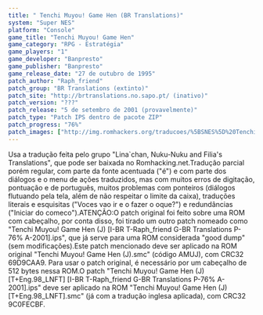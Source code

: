 ```yaml
---
title: " Tenchi Muyou! Game Hen (BR Translations)"
system: "Super NES"
platform: "Console"
game_title: "Tenchi Muyou! Game Hen"
game_category: "RPG - Estratégia"
game_players: "1"
game_developer: "Banpresto"
game_publisher: "Banpresto"
game_release_date: "27 de outubro de 1995"
patch_author: "Raph_friend"
patch_group: "BR Translations (extinto)"
patch_site: "http://brtranslations.no.sapo.pt/ (inativo)"
patch_version: "???"
patch_release: "5 de setembro de 2001 (provavelmente)"
patch_type: "Patch IPS dentro de pacote ZIP"
patch_progress: "76%"
patch_images: ["http://img.romhackers.org/traducoes/%5BSNES%5D%20Tenchi%20Muyou!%20Game%20Hen%20-%20BR%20Translations%20-%201.png","http://img.romhackers.org/traducoes/%5BSNES%5D%20Tenchi%20Muyou!%20Game%20Hen%20-%20BR%20Translations%20-%202.png","http://img.romhackers.org/traducoes/%5BSNES%5D%20Tenchi%20Muyou!%20Game%20Hen%20-%20BR%20Translations%20-%203.png"]
---
```

Usa a tradução feita pelo grupo "Lina`chan, Nuku-Nuku and Filia's Translations", que pode ser baixada no Romhacking.net.Tradução parcial porém regular, com parte da fonte acentuada ("é") e com parte dos diálogos e o menu de ações traduzidos, mas com muitos erros de digitação, pontuação e de português, muitos problemas com ponteiros (diálogos flutuando pela tela, além de não respeitar o limite da caixa), traduções literais e esquisitas ("Voces vao ir e o fazer o oque?") e redundâncias ("Iniciar do comeco").ATENÇÃO:O patch original foi feito sobre uma ROM com cabeçalho, por conta disso, foi tirado um outro patch nomeado como "Tenchi Muyou! Game Hen (J) [I-BR T-Raph_friend G-BR Translations P-76% A-2001].ips", que já serve para uma ROM considerada "good dump" (sem modificações).Este patch mencionado deve ser aplicado na ROM original "Tenchi Muyou! Game Hen (J).smc" (código AMUJ), com CRC32 69D9CAA9. Para usar o patch original, é necessário por um cabeçalho de 512 bytes nessa ROM.O patch "Tenchi Muyou! Game Hen (J) [T+Eng.98_LNFT] [I-BR T-Raph_friend G-BR Translations P-76% A-2001].ips" deve ser aplicado na ROM "Tenchi Muyou! Game Hen (J) [T+Eng.98_LNFT].smc" (já com a tradução inglesa aplicada), com CRC32 9C0FECBF.